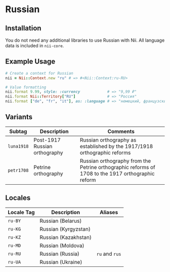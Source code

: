 <!-- This file has been generated. Source: languages/_template.md.erb -->

# Russian

## Installation

You do not need any additional libraries to use Russian with Nii.
All language data is included in `nii-core`.

## Example Usage

``` ruby
# Create a context for Russian
nii = Nii::Context.new "ru" # => #<Nii::Context:ru-RU>

# Value formatting
nii.format 9.99, style: :currency            # => "9,99 ₽"
nii.format Nii::Territory["RU"]              # => "Россия"
nii.format ["de", "fr", "it"], as: :language # => "немецкий, французский и итальянский"
```

## Variants

<table>
  <thead>
    <tr>
      <th>Subtag</th>
      <th>Description</th>
      <th>Comments</th>
    </tr>
  </thead>
  <tbody>
    <tr>
      <td><code>luna1918</code></td>
      <td>Post-1917 Russian orthography</td>
      <td>Russian orthography as established by the 1917/1918 orthographic reforms</td>
    </tr>
    <tr>
      <td><code>petr1708</code></td>
      <td>Petrine orthography</td>
      <td>Russian orthography from the Petrine orthographic reforms of 1708 to the 1917 orthographic reform</td>
    </tr>
  </tbody>
</table>

## Locales

<table>
  <thead>
    <tr>
      <th>Locale Tag</th>
      <th>Description</th>
      <th>Aliases</th>
    </tr>
  </thead>
  <tbody>
    <tr>
      <td><code>ru-BY</code></td>
      <td>Russian (Belarus)</td>
      <td></td>
    </tr>
    <tr>
      <td><code>ru-KG</code></td>
      <td>Russian (Kyrgyzstan)</td>
      <td></td>
    </tr>
    <tr>
      <td><code>ru-KZ</code></td>
      <td>Russian (Kazakhstan)</td>
      <td></td>
    </tr>
    <tr>
      <td><code>ru-MD</code></td>
      <td>Russian (Moldova)</td>
      <td></td>
    </tr>
    <tr>
      <td><code>ru-RU</code></td>
      <td>Russian (Russia)</td>
      <td><code>ru</code> and <code>rus</code></td>
    </tr>
    <tr>
      <td><code>ru-UA</code></td>
      <td>Russian (Ukraine)</td>
      <td></td>
    </tr>
  </tbody>
</table>

